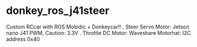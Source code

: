 # donkey_ros_j41steer
Custom RCcar with ROS Molodic + Donkeycar!!
. Steer Servo Motor: Jetson nano J41 PWM, Caution: 3.3V
. Throttle DC Motor: Waveshare Motorhat: I2C address 0x40
